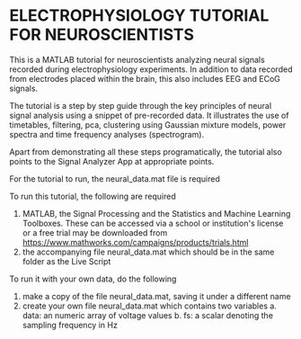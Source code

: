 # ELECTROPHYSIOLOGY TUTORIAL FOR NEUROSCIENTISTS

This is a MATLAB tutorial for neuroscientists analyzing neural signals recorded during electrophysiology experiments. In addition to data recorded from electrodes placed within the brain, this also includes EEG and ECoG signals.
  
The tutorial is a step by step guide through the key principles of neural signal analysis using a snippet of pre-recorded data. It illustrates the use of timetables, filtering, pca, clustering using Gaussian mixture models, power spectra and time frequency analyses (spectrogram).
  
Apart from demonstrating all these steps programatically, the tutorial also points to the Signal Analyzer App at appropriate points.

For the tutorial to run, the neural_data.mat file is required

To run this tutorial, the following are required
1. MATLAB, the Signal Processing and the Statistics and Machine Learning Toolboxes. These can be accessed via a school or institution's license or a free trial may be downloaded from https://www.mathworks.com/campaigns/products/trials.html
2. the accompanying file neural_data.mat which should be in the same folder as the Live Script

To run it with your own data, do the following
1. make a copy of the file neural_data.mat, saving it under a different name 
2. create your own file neural_data.mat which contains two variables
    a. data: an numeric array of voltage values 
    b. fs: a scalar denoting the sampling frequency in Hz


